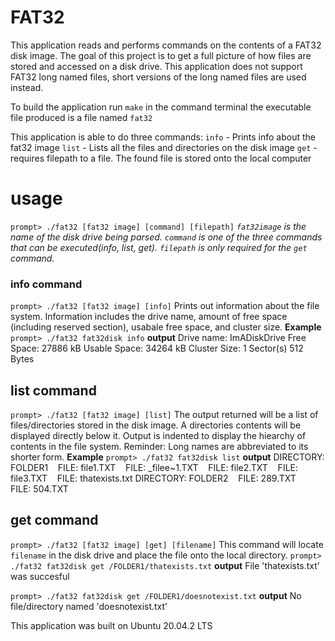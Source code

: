 # FAT32

This application reads and performs commands on the contents of a FAT32 disk image. The goal of this project is to get a full picture of how files are stored and accessed on a disk drive. This application does not support FAT32 long named files, short versions of the long named files are used instead.

To build the application run `make` in the command terminal
the executable file produced is a file named `fat32`

This application is able to do three commands:
	`info` -  Prints info about the fat32 image
	`list` -  Lists all the files and directories on the disk image
	`get`  -  requires filepath to a file. The found file is stored onto the local computer
	
# usage
`prompt> ./fat32 [fat32 image] [command] [filepath]`
*`fat32image` is the name of the disk drive being parsed. `command` is one of the three commands that can be executed(info, list, get). `filepath` is only required for the `get` command.*

### info command
`prompt> ./fat32 [fat32 image] [info]`
Prints out information about the file system. Information includes the drive name, amount of free space (including reserved section), usabale free space, and cluster size.
**Example** 
`prompt> ./fat32 fat32disk info`
**output** 
Drive name:    ImADiskDrive
Free Space:    27886 kB
Usable Space:  34264 kB
Cluster Size:  1 Sector(s)
	       512 Bytes

## list command
`prompt> ./fat32 [fat32 image] [list]`
The output returned will be a list of files/directories stored in the disk image. A directories contents will be displayed directly below it. Output is indented to display the hiearchy of contents in the file system. Reminder: Long names are abbreviated to its shorter form. 
**Example** 
`prompt> ./fat32 fat32disk list`
**output** 
DIRECTORY: FOLDER1
&nbsp;&nbsp; FILE:  file1.TXT
&nbsp;&nbsp; FILE:  _filee~1.TXT
&nbsp;&nbsp; FILE:  file2.TXT
&nbsp;&nbsp; FILE:  file3.TXT
&nbsp;&nbsp; FILE:  thatexists.txt
DIRECTORY: FOLDER2
&nbsp;&nbsp; FILE:  289.TXT
&nbsp;&nbsp; FILE:  504.TXT

## get command
`prompt> ./fat32 [fat32 image] [get] [filename]`
This command will locate `filename` in the disk drive and place the file onto the local directory.
`prompt> ./fat32 fat32disk get /FOLDER1/thatexists.txt`
**output** 
File 'thatexists.txt' was succesful

`prompt> ./fat32 fat32disk get /FOLDER1/doesnotexist.txt`
**output** 
No file/directory named 'doesnotexist.txt'

This application was built on Ubuntu 20.04.2 LTS
